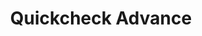 ---
title: Quickcheck Advance
slug: quickcheck-advance
updated-on: '2024-05-30T13:44:31.749Z'
created-on: '2024-05-30T13:41:46.671Z'
published-on: '2024-05-30T13:54:32.469Z'
f_city-state-2:
- cms/city/sweetwater-tn.md
- cms/city/madisonville-tn.md
- cms/city/maryville-tn.md
- cms/city/lenoir-city-tn.md
f_locations:
- cms/payday-loan/quickcheck-advance-25332.md
- cms/payday-loan/quickcheck-advance-25333.md
- cms/payday-loan/quickcheck-advance-25334.md
- cms/payday-loan/quickcheck-advance-25335.md
- cms/payday-loan/quickcheck-advance-25336.md
f_states:
- cms/state/tennessee.md
layout: '[company].html'
tags: company
---